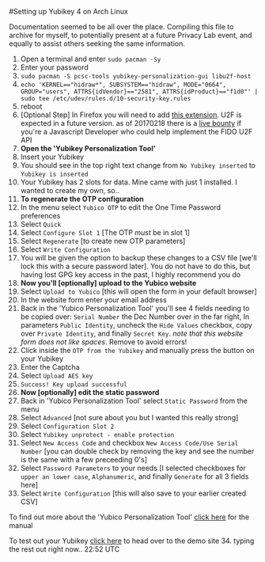 #Setting up Yubikey 4 on Arch Linux

Documentation seemed to be all over the place. Compiling this file to archive for myself, to potentially present at a future Privacy Lab event, and equally to assist others seeking the same information.

1. Open a terminal and enter `sudo pacman -Sy`
2. Enter your password
3. `sudo pacman -S pcsc-tools yubikey-personalization-gui libu2f-host`
4. `echo 'KERNEL=="hidraw*", SUBSYSTEM=="hidraw", MODE="0664", GROUP="users", ATTRS{idVendor}=="2581", ATTRS{idProduct}=="f1d0"' | sudo tee /etc/udev/rules.d/10-security-key.rules`
5. reboot
6. [Optional Step] In Firefox you will need to add [this extension](https://addons.mozilla.org/en-US/firefox/addon/u2f-support-add-on/). U2F is expected in a future version. as of 20170218 there is a [live bounty](https://www.bountysource.com/issues/10401143-implement-the-fido-alliance-u2f-javascript-api/) if you're a Javascript Developer who could help implement the FIDO U2F API
7. **Open the 'Yubikey Personalization Tool'**
8. Insert your Yubikey
9. You should see in the top right text change from `No Yubikey inserted` to `Yubikey is inserted`
10. Your Yubikey has 2 slots for data. Mine came with just 1 installed. I wanted to create my own, so..
11. **To regenerate the OTP configuration**
11. In the menu select `Yubico OTP` to edit the One Time Password preferences
12. Select `Quick`
13. Select `Configure Slot 1` [The OTP *must* be in slot 1]
14. Select `Regenerate` [to create new OTP parameters]
15. Select `Write Configuration`
16. You will be given the option to backup these changes to a CSV file [we'll lock this with a secure password later]. You do not have to do this, but having lost GPG key access in the past, I highly recommend you do
17. **Now you'll [optionally] upload to the Yubico website**
18. Select `Upload to Yubico` [this will open the form in your default browser]
20. In the website form enter your email address
21. Back in the 'Yubico Personalization Tool' you'll see 4 fields needing to be copied over: `Serial Number` the Dec Number over in the far right, In parameters `Public Identity`, uncheck the `Hide Values` checkbox, copy over `Private Identity`, and finally `Secret Key`. *note that this website form does not like spaces*. Remove to avoid errors!
22. Click inside the `OTP from the Yubikey` and manually press the button on your Yubikey
23. Enter the Captcha
24. Select `Upload AES key`
25. `Success! Key upload successful`
26. **Now [optionally] edit the static password**
27. Back in 'Yubico Personalization Tool' select `Static Password` from the menu
28. Select `Advanced` [not sure about you but I wanted this really strong]
29. Select `Configuration Slot 2`
30. Select `Yubikey unprotect - enable protection`
31. Select `New Access Code` and checkbox `New Access Code/Use Serial Number` [you can double check by removing the key and see the number is the same with a few preceeding 0's]
32. Select `Password Parameters` to your needs [I selected checkboxes for `upper an lower case`, `Alphanumeric`, and finally `Generate` for all 3 fields here]
33. Select `Write Configuration` [this will also save to your earlier created CSV]

To find out more about the 'Yubico Personalization Tool' [click here](https://www.yubico.com/support/knowledge-base/categories/articles/yubikey-personalization-tool-users-guide/) for the manual

To test out your Yubikey [click here](https://demo.yubico.com/) to head over to the demo site
34. typing the rest out right now.. 22:52 UTC
